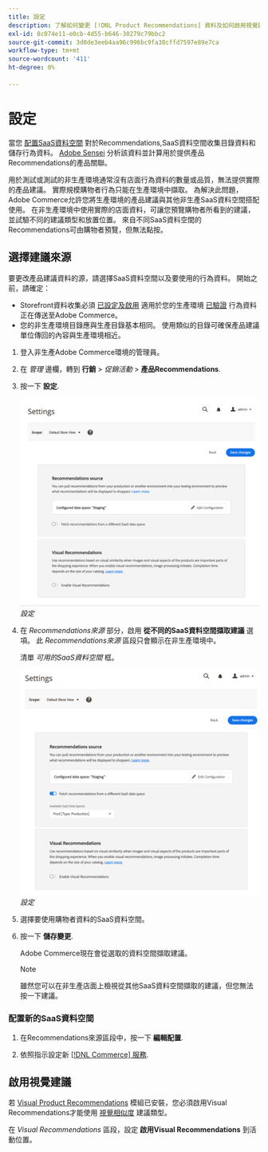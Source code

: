 ```yaml
---
title: 設定
description: 了解如何變更 [!DNL Product Recommendations] 資料及如何啟用視覺建議。
exl-id: 8c074e11-e0cb-4d55-b646-30279c79bbc2
source-git-commit: 3d0de3eeb4aa96c996bc9fa38cffd7597e89e7ca
workflow-type: tm+mt
source-wordcount: '411'
ht-degree: 0%

---
```


# 設定

當您 [配置SaaS資料空間](https://experienceleague.adobe.com/docs/commerce-admin/config/services/saas.html) 對於Recommendations,SaaS資料空間收集目錄資料和儲存行為資料。 [Adobe Sensei](https://www.adobe.com/sensei.html) 分析該資料並計算用於提供產品Recommendations的產品關聯。

用於測試或測試的非生產環境通常沒有店面行為資料的數量或品質，無法提供實際的產品建議。 實際規模購物者行為只能在生產環境中擷取。 為解決此問題，Adobe Commerce允許您將生產環境的產品建議與其他非生產SaaS資料空間搭配使用。 在非生產環境中使用實際的店面資料，可讓您預覽購物者所看到的建議，並試驗不同的建議類型和放置位置。 來自不同SaaS資料空間的Recommendations可由購物者預覽，但無法點按。

## 選擇建議來源

要更改產品建議資料的源，請選擇SaaS資料空間以及要使用的行為資料。 開始之前，請確定：

- Storefront資料收集必須 [已設定及啟用](install-configure.md) 適用於您的生產環境 [已驗證](verify.md) 行為資料正在傳送至Adobe Commerce。
- 您的非生產環境目錄應與生產目錄基本相同。 使用類似的目錄可確保產品建議單位傳回的內容與生產環境相近。

1. 登入非生產Adobe Commerce環境的管理員。

1. 在 _管理_ 邊欄，轉到 **行銷** > _促銷活動_ > **產品Recommendations**.

1. 按一下 **設定**.

   ![產品建議設定](assets/settings.png)
   _設定_

1. 在 _Recommendations來源_ 部分，啟用 **從不同的SaaS資料空間擷取建議** 選項。 此 _Recommendations來源_ 區段只會顯示在非生產環境中。

   清單 _可用的SaaS資料空間_ 框。

   ![產品建議設定](assets/settings-select-saas.png)
   _設定_

1. 選擇要使用購物者資料的SaaS資料空間。

1. 按一下 **儲存變更**.

   Adobe Commerce現在會從選取的資料空間擷取建議。

   >[!NOTE]
   >
   > 雖然您可以在非生產店面上檢視從其他SaaS資料空間擷取的建議，但您無法按一下建議。

### 配置新的SaaS資料空間

1. 在Recommendations來源區段中，按一下 **編輯配置**.

1. 依照指示設定新 [[!DNL Commerce] 服務](/help/landing/saas.md).

## 啟用視覺建議

若 [Visual Product Recommendations](install-configure.md) 模組已安裝，您必須啟用Visual Recommendations才能使用 [視覺相似度](type.md#visualsim) 建議類型。

在 _Visual Recommendations_ 區段，設定 **啟用Visual Recommendations** 到活動位置。
